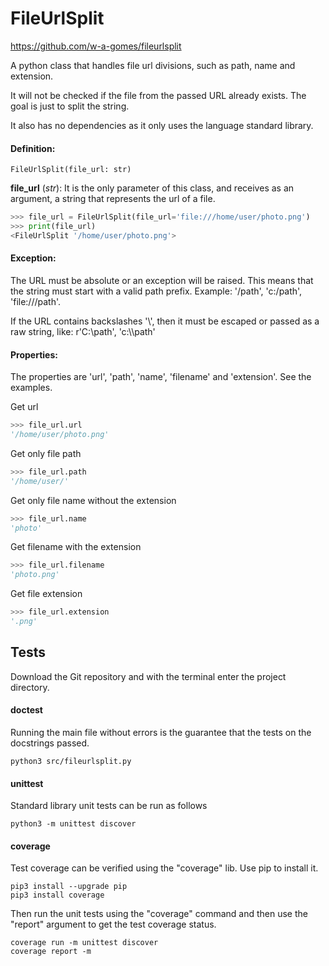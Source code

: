 # FileUrlSplit

https://github.com/w-a-gomes/fileurlsplit

A python class that handles file url divisions, such as path, name and 
extension.

It will not be checked if the file from the passed URL already exists.
The goal is just to split the string.

It also has no dependencies as it only uses the language standard library.

#### Definition:
    FileUrlSplit(file_url: str)

**file_url** (*str*): It is the only parameter of this class, and receives 
as an argument, a string that represents the url of a file.
```Python console
>>> file_url = FileUrlSplit(file_url='file:///home/user/photo.png')
>>> print(file_url)
<FileUrlSplit '/home/user/photo.png'>
```

#### Exception:
The URL must be absolute or an exception will be raised. This means
  that the string must start with a valid path prefix. Example: '/path',
  'c:/path', 'file:///path'.

  If the URL contains backslashes '\\', then it must be escaped or passed
  as a raw string, like: r'C:\path', 'c:\\\path'

#### Properties:
The properties are 'url', 'path', 'name', 'filename' and 'extension'. See 
the examples.

Get url
```Python console
>>> file_url.url
'/home/user/photo.png'
```
Get only file path
```Python console
>>> file_url.path
'/home/user/'
```
Get only file name without the extension
```Python console
>>> file_url.name
'photo'
```
Get filename with the extension
```Python console
>>> file_url.filename
'photo.png'
```
Get file extension
```Python console
>>> file_url.extension
'.png'
```

## Tests
Download the Git repository and with the terminal enter the 
project directory.

#### doctest
Running the main file without errors is the guarantee that the tests on 
the docstrings passed.
```console
python3 src/fileurlsplit.py
```

#### unittest
Standard library unit tests can be run as follows
```console
python3 -m unittest discover
```

#### coverage
Test coverage can be verified using the "coverage" lib. 
Use pip to install it.
```console
pip3 install --upgrade pip
pip3 install coverage
```
Then run the unit tests using the "coverage" command and then use the 
"report" argument to get the test coverage status.
```console
coverage run -m unittest discover
coverage report -m
```
